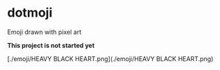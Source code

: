 # dotmoji

Emoji drawn with pixel art


**This project is not started yet**


[./emoji/HEAVY BLACK HEART.png](./emoji/HEAVY BLACK HEART.png)
